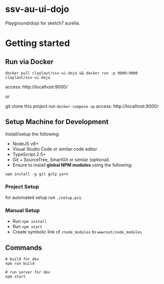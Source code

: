# ssv-au-ui-dojo
Playground/dojo for sketch7 aurelia.

# Getting started

## Run via Docker
```
docker pull claylaut/ssv-ui-dojo && docker run -p 9000:9000 claylaut/ssv-ui-dojo
```
access: http://localhost:9000/

or 

git clone this project
run  `docker-compose up`
access: http://localhost:9000/

## Setup Machine for Development
Install/setup the following:

- NodeJS v8+
- Visual Studio Code or similar code editor
- TypeScript 2.5+
- Git + SourceTree, SmartGit or similar (optional)
- Ensure to install **global NPM modules** using the following:

```shell
npm install -g git gulp yarn
```

### Project Setup
for automated setup run `./setup.ps1`.

### Manual Setup
- Run `npm install`
- Run `npm start`
- Create symbolic link of `/node_modules` to `wwwroot/node_modules`

## Commands

```shell
# build for dev
npm run build

# run server for dev
npm start
```
